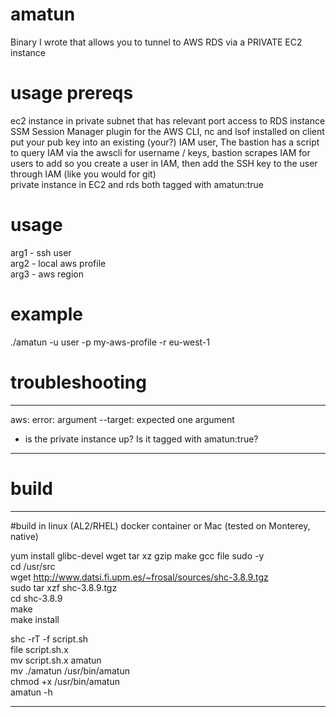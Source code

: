 # amatun
Binary I wrote that allows you to tunnel to AWS RDS via a PRIVATE EC2 instance

# usage prereqs
ec2 instance in private subnet that has relevant port access to RDS instance  
SSM Session Manager plugin for the AWS CLI, nc and lsof installed on client  
put your pub key into an existing (your?) IAM user, The bastion has a script to query IAM via the awscli for username / keys, bastion scrapes IAM for users to add
so you create a user in IAM, then add the SSH key to the user through IAM (like you would for git)  
private instance in EC2 and rds both tagged with amatun:true  

# usage
arg1 - ssh user  
arg2 - local aws profile  
arg3 - aws region  

# example  
./amatun -u user -p my-aws-profile -r eu-west-1  


# troubleshooting
----------
aws: error: argument --target: expected one argument
- is the private instance up? Is it tagged with amatun:true?
----------

# build
----------
#build in linux (AL2/RHEL) docker container or Mac (tested on Monterey, native)  

yum install glibc-devel wget tar xz gzip make gcc file sudo -y  
cd /usr/src  
wget http://www.datsi.fi.upm.es/~frosal/sources/shc-3.8.9.tgz  
sudo tar xzf shc-3.8.9.tgz  
cd shc-3.8.9  
make  
make install  

shc -rT -f script.sh  
file script.sh.x  
mv script.sh.x amatun  
mv ./amatun /usr/bin/amatun  
chmod +x /usr/bin/amatun  
amatun -h  

-----------
